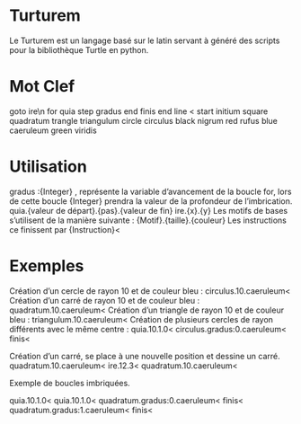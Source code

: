 Turturem
========

Le Turturem est un langage basé sur le latin servant à généré des scripts pour la bibliothèque Turtle en python.

Mot Clef
========
goto	ire\n
for	quia
step	gradus
end	finis
end line	<
start	initium
square	quadratum
trangle	triangulum
circle	circulus
black	nigrum
red	rufus
blue	caeruleum
green	viridis

Utilisation
========
gradus :{Integer} , représente la variable d’avancement de la boucle for, lors de cette boucle {Integer} prendra la valeur de la profondeur de l’imbrication. 
quia.{valeur de départ}.{pas}.{valeur de fin}
ire.{x}.{y}
Les motifs de bases s’utilisent de la manière suivante :
	{Motif}.{taille}.{couleur}
Les instructions ce finissent par 
	{Instruction}<




Exemples
========
Création d’un cercle de rayon 10 et de couleur bleu :
circulus.10.caeruleum<
Création d’un carré de rayon 10 et de couleur bleu :
	quadratum.10.caeruleum<
Création d’un triangle de rayon 10 et de couleur bleu :
triangulum.10.caeruleum<
Création de plusieurs cercles de rayon différents avec le même centre :
	quia.10.1.0<
	circulus.gradus:0.caeruleum<
	finis<

Création d’un carré, se place à une nouvelle position et dessine un carré.
quadratum.10.caeruleum<
	ire.12.3<
	quadratum.10.caeruleum<

Exemple de boucles imbriquées.

quia.10.1.0<
	quia.10.1.0<
	quadratum.gradus:0.caeruleum<
	finis<
	quadratum.gradus:1.caeruleum<
	finis<
